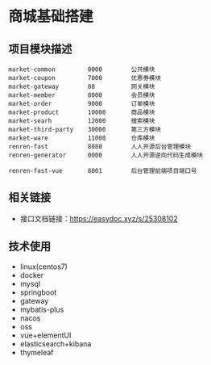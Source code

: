 # 商城基础搭建  
    
## 项目模块描述  

    market-common         0000        公共模块  
    market-coupon         7000        优惠券模块  
    market-gateway        88          网关模块  
    market-member         8000        会员模块  
    market-order          9000        订单模块  
    market-product        10000       商品模块  
    market-searh          12000       搜索模块  
    market-third-party    30000       第三方模块  
    market-ware           11000       仓库模块  
    renren-fast           8080        人人开源后台管理模块  
    renren-generator      0000        人人开源逆向代码生成模块  
    
    renren-fast-vue       8001        后台管理前端项目端口号  
    
## 相关链接  

 * 接口文档链接：https://easydoc.xyz/s/25308102  

## 技术使用  

 * linux(centos7)  
 * docker  
 * mysql  
 * springboot  
 * gateway  
 * mybatis-plus  
 * nacos  
 * oss  
 * vue+elementUI  
 * elasticsearch+kibana  
 * thymeleaf  